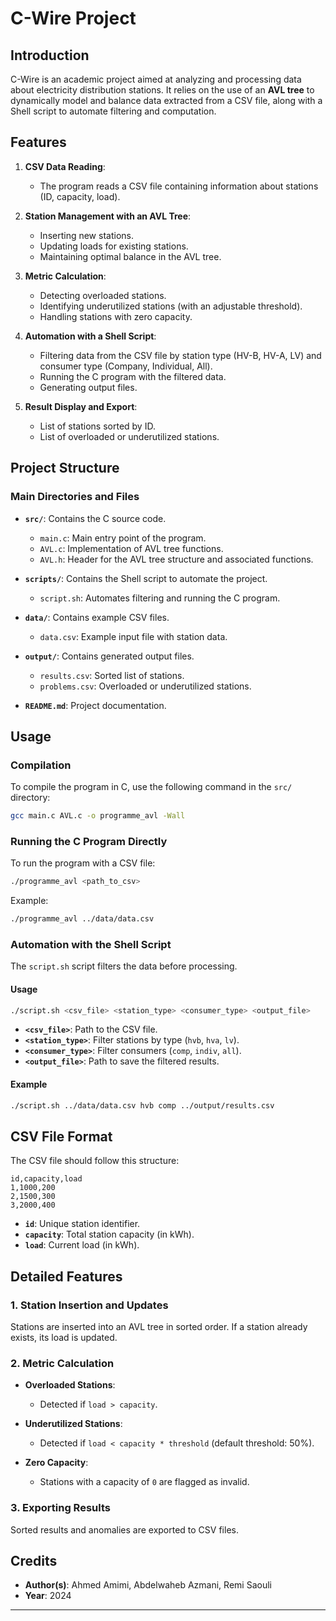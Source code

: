 # C-Wire Project

## **Introduction**

C-Wire is an academic project aimed at analyzing and processing data about electricity distribution stations. It relies on the use of an **AVL tree** to dynamically model and balance data extracted from a CSV file, along with a Shell script to automate filtering and computation.

## **Features**

1. **CSV Data Reading**:

   - The program reads a CSV file containing information about stations (ID, capacity, load).

2. **Station Management with an AVL Tree**:

   - Inserting new stations.
   - Updating loads for existing stations.
   - Maintaining optimal balance in the AVL tree.

3. **Metric Calculation**:

   - Detecting overloaded stations.
   - Identifying underutilized stations (with an adjustable threshold).
   - Handling stations with zero capacity.

4. **Automation with a Shell Script**:

   - Filtering data from the CSV file by station type (HV-B, HV-A, LV) and consumer type (Company, Individual, All).
   - Running the C program with the filtered data.
   - Generating output files.

5. **Result Display and Export**:

   - List of stations sorted by ID.
   - List of overloaded or underutilized stations.

## **Project Structure**

### **Main Directories and Files**

- **`src/`**: Contains the C source code.

  - `main.c`: Main entry point of the program.
  - `AVL.c`: Implementation of AVL tree functions.
  - `AVL.h`: Header for the AVL tree structure and associated functions.

- **`scripts/`**: Contains the Shell script to automate the project.

  - `script.sh`: Automates filtering and running the C program.

- **`data/`**: Contains example CSV files.

  - `data.csv`: Example input file with station data.

- **`output/`**: Contains generated output files.

  - `results.csv`: Sorted list of stations.
  - `problems.csv`: Overloaded or underutilized stations.

- **`README.md`**: Project documentation.

## **Usage**

### **Compilation**

To compile the program in C, use the following command in the `src/` directory:

```bash
gcc main.c AVL.c -o programme_avl -Wall
```

### **Running the C Program Directly**

To run the program with a CSV file:

```bash
./programme_avl <path_to_csv>
```

Example:

```bash
./programme_avl ../data/data.csv
```

### **Automation with the Shell Script**

The `script.sh` script filters the data before processing.

#### **Usage**

```bash
./script.sh <csv_file> <station_type> <consumer_type> <output_file>
```

- **`<csv_file>`**: Path to the CSV file.
- **`<station_type>`**: Filter stations by type (`hvb`, `hva`, `lv`).
- **`<consumer_type>`**: Filter consumers (`comp`, `indiv`, `all`).
- **`<output_file>`**: Path to save the filtered results.

#### **Example**

```bash
./script.sh ../data/data.csv hvb comp ../output/results.csv
```

## **CSV File Format**

The CSV file should follow this structure:

```csv
id,capacity,load
1,1000,200
2,1500,300
3,2000,400
```

- **`id`**: Unique station identifier.
- **`capacity`**: Total station capacity (in kWh).
- **`load`**: Current load (in kWh).

## **Detailed Features**

### **1. Station Insertion and Updates**

Stations are inserted into an AVL tree in sorted order. If a station already exists, its load is updated.

### **2. Metric Calculation**

- **Overloaded Stations**:

  - Detected if `load > capacity`.

- **Underutilized Stations**:

  - Detected if `load < capacity * threshold` (default threshold: 50%).

- **Zero Capacity**:

  - Stations with a capacity of `0` are flagged as invalid.

### **3. Exporting Results**

Sorted results and anomalies are exported to CSV files.

## **Credits**

- **Author(s)**: Ahmed Amimi, Abdelwaheb Azmani, Remi Saouli
- **Year**: 2024

---

